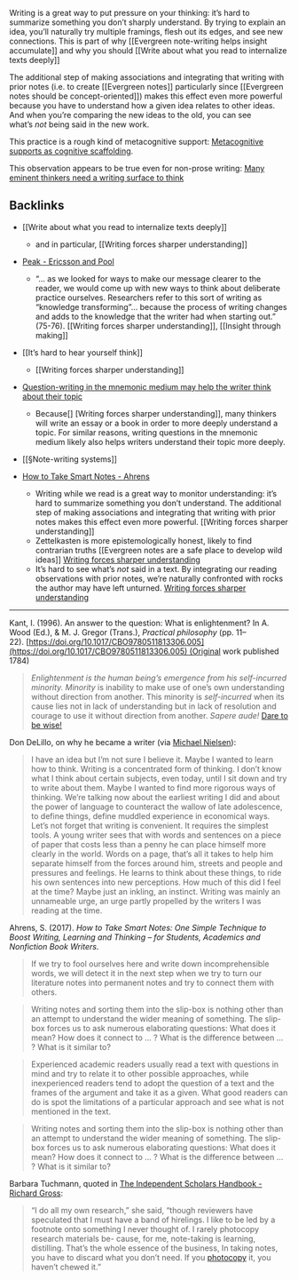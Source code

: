 Writing is a great way to put pressure on your thinking: it’s hard to summarize something you don’t sharply understand. By trying to explain an idea, you’ll naturally try multiple framings, flesh out its edges, and see new connections. This is part of why [[Evergreen note-writing helps insight accumulate]] and why you should [[Write about what you read to internalize texts deeply]]

The additional step of making associations and integrating that writing with prior notes (i.e. to create [[Evergreen notes]] particularly since [[Evergreen notes should be concept-oriented]]) makes this effect even more powerful because you have to understand how a given idea relates to other ideas. And when you’re comparing the new ideas to the old, you can see what’s _not_ being said in the new work.

This practice is a rough kind of metacognitive support: [Metacognitive supports as cognitive scaffolding](https://notes.andymatuschak.org/zL2zRTTRhWf1Lx4x9p2uCDt).

This observation appears to be true even for non-prose writing: [Many eminent thinkers need a writing surface to think](https://notes.andymatuschak.org/zGEw4kJNMh8aK19aD2NyV6r)

## Backlinks

- [[Write about what you read to internalize texts deeply]]
    - and in particular, [[Writing forces sharper understanding]]
- [Peak - Ericsson and Pool](https://notes.andymatuschak.org/zEwJDpZiu1YQoXYznxioznL)
    - “… as we looked for ways to make our message clearer to the reader, we would come up with new ways to think about deliberate practice ourselves. Researchers refer to this sort of writing as “knowledge transforming”… because the process of writing changes and adds to the knowledge that the writer had when starting out.” (75-76). [[Writing forces sharper understanding]], [[Insight through making]]
- [[It’s hard to hear yourself think]]
    - [[Writing forces sharper understanding]]
- [Question-writing in the mnemonic medium may help the writer think about their topic](https://notes.andymatuschak.org/zASrUgV82dsvB2ZzJ39WmTP)
    - Because[] [Writing forces sharper understanding]], many thinkers will write an essay or a book in order to more deeply understand a topic. For similar reasons, writing questions in the mnemonic medium likely also helps writers understand their topic more deeply.
- [[§Note-writing systems]]
    
- [How to Take Smart Notes - Ahrens](https://notes.andymatuschak.org/zH7AVUkqYYK7xmoAn8PTpAV)
    - Writing while we read is a great way to monitor understanding: it’s hard to summarize something you don’t understand. The additional step of making associations and integrating that writing with prior notes makes this effect even more powerful. [[Writing forces sharper understanding]]
    - Zettelkasten is more epistemologically honest, likely to find contrarian truths [[Evergreen notes are a safe place to develop wild ideas]] [Writing forces sharper understanding](https://notes.andymatuschak.org/zRbqwbnhmVdfLtKxMCibMoX)
    - It’s hard to see what’s _not_ said in a text. By integrating our reading observations with prior notes, we’re naturally confronted with rocks the author may have left unturned. [Writing forces sharper understanding](https://notes.andymatuschak.org/zRbqwbnhmVdfLtKxMCibMoX)

---

Kant, I. (1996). An answer to the question: What is enlightenment? In A. Wood (Ed.), & M. J. Gregor (Trans.), _Practical philosophy_ (pp. 11–22). [https://doi.org/10.1017/CBO9780511813306.005](https://doi.org/10.1017/CBO9780511813306.005) (Original work published 1784)

> _Enlightenment is the human being’s emergence from his self-incurred minority._ _Minority_ is inability to make use of one’s own understanding without direction from another. This minority is _self-incurred_ when its cause lies not in lack of understanding but in lack of resolution and courage to use it without direction from another. _Sapere aude!_ [Dare to be wise!](https://notes.andymatuschak.org/zEr7kCcH6zUUroDJBwDj2n5?stackedNotes=zB74H9CuWrosEuqve7jZyCo&stackedNotes=zRbqwbnhmVdfLtKxMCibMoX)

Don DeLillo, on why he became a writer (via [Michael Nielsen](https://notes.andymatuschak.org/z4JuirVwUcoGL4wZ8dM6Los)):

> I have an idea but I’m not sure I believe it. Maybe I wanted to learn how to think. Writing is a concentrated form of thinking. I don’t know what I think about certain subjects, even today, until I sit down and try to write about them. Maybe I wanted to find more rigorous ways of thinking. We’re talking now about the earliest writing I did and about the power of language to counteract the wallow of late adolescence, to define things, define muddled experience in economical ways. Let’s not forget that writing is convenient. It requires the simplest tools. A young writer sees that with words and sentences on a piece of paper that costs less than a penny he can place himself more clearly in the world. Words on a page, that’s all it takes to help him separate himself from the forces around him, streets and people and pressures and feelings. He learns to think about these things, to ride his own sentences into new perceptions. How much of this did I feel at the time? Maybe just an inkling, an instinct. Writing was mainly an unnameable urge, an urge partly propelled by the writers I was reading at the time.

Ahrens, S. (2017). _How to Take Smart Notes: One Simple Technique to Boost Writing, Learning and Thinking – for Students, Academics and Nonfiction Book Writers_.

> If we try to fool ourselves here and write down incomprehensible words, we will detect it in the next step when we try to turn our literature notes into permanent notes and try to connect them with others.

> Writing notes and sorting them into the slip-box is nothing other than an attempt to understand the wider meaning of something. The slip-box forces us to ask numerous elaborating questions: What does it mean? How does it connect to … ? What is the difference between … ? What is it similar to?

> Experienced academic readers usually read a text with questions in mind and try to relate it to other possible approaches, while inexperienced readers tend to adopt the question of a text and the frames of the argument and take it as a given. What good readers can do is spot the limitations of a particular approach and see what is not mentioned in the text.

> Writing notes and sorting them into the slip-box is nothing other than an attempt to understand the wider meaning of something. The slip-box forces us to ask numerous elaborating questions: What does it mean? How does it connect to … ? What is the difference between … ? What is it similar to?

Barbara Tuchmann, quoted in [The Independent Scholars Handbook - Richard Gross](https://notes.andymatuschak.org/z6Y1zo4evjFNUim1nHtL6Sv):

> “I do all my own research,” she said, “though reviewers have speculated that I must have a band of hirelings. I like to be led by a footnote onto something I never thought of. I rarely photocopy research materials be- cause, for me, note-taking is learning, distilling. That’s the whole essence of the business, In taking notes, you have to discard what you don’t need. If you [photocopy](https://notes.andymatuschak.org/zEr7kCcH6zUUroDJBwDj2n5?stackedNotes=zB74H9CuWrosEuqve7jZyCo&stackedNotes=zRbqwbnhmVdfLtKxMCibMoX) it, you haven’t chewed it.”